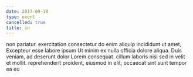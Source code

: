 ```yaml
---
date: 2017-09-18
type: event
cancelled: true
title: in
---
```

non pariatur. exercitation consectetur do enim aliquip incididunt ut amet, Excepteur esse labore ipsum Ut minim ex nulla officia dolore aliqua. Duis veniam, ad deserunt dolor Lorem consequat. cillum laboris nisi sed in velit et mollit. reprehenderit proident, eiusmod in elit, occaecat sint sunt tempor ea eu